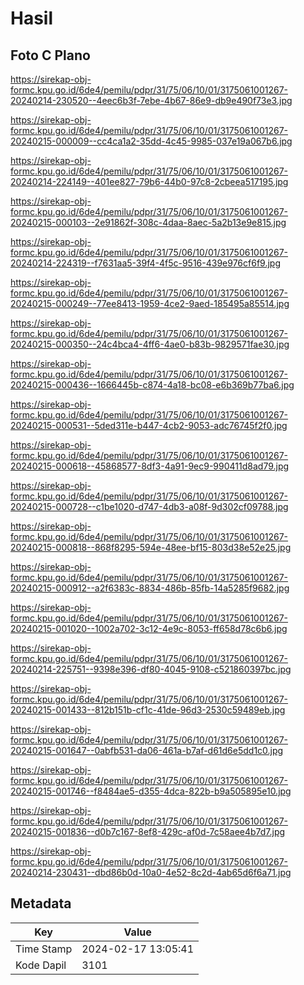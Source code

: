 # Hasil

## Foto C Plano

https://sirekap-obj-formc.kpu.go.id/6de4/pemilu/pdpr/31/75/06/10/01/3175061001267-20240214-230520--4eec6b3f-7ebe-4b67-86e9-db9e490f73e3.jpg

https://sirekap-obj-formc.kpu.go.id/6de4/pemilu/pdpr/31/75/06/10/01/3175061001267-20240215-000009--cc4ca1a2-35dd-4c45-9985-037e19a067b6.jpg

https://sirekap-obj-formc.kpu.go.id/6de4/pemilu/pdpr/31/75/06/10/01/3175061001267-20240214-224149--401ee827-79b6-44b0-97c8-2cbeea517195.jpg

https://sirekap-obj-formc.kpu.go.id/6de4/pemilu/pdpr/31/75/06/10/01/3175061001267-20240215-000103--2e91862f-308c-4daa-8aec-5a2b13e9e815.jpg

https://sirekap-obj-formc.kpu.go.id/6de4/pemilu/pdpr/31/75/06/10/01/3175061001267-20240214-224319--f7631aa5-39f4-4f5c-9516-439e976cf6f9.jpg

https://sirekap-obj-formc.kpu.go.id/6de4/pemilu/pdpr/31/75/06/10/01/3175061001267-20240215-000249--77ee8413-1959-4ce2-9aed-185495a85514.jpg

https://sirekap-obj-formc.kpu.go.id/6de4/pemilu/pdpr/31/75/06/10/01/3175061001267-20240215-000350--24c4bca4-4ff6-4ae0-b83b-9829571fae30.jpg

https://sirekap-obj-formc.kpu.go.id/6de4/pemilu/pdpr/31/75/06/10/01/3175061001267-20240215-000436--1666445b-c874-4a18-bc08-e6b369b77ba6.jpg

https://sirekap-obj-formc.kpu.go.id/6de4/pemilu/pdpr/31/75/06/10/01/3175061001267-20240215-000531--5ded311e-b447-4cb2-9053-adc76745f2f0.jpg

https://sirekap-obj-formc.kpu.go.id/6de4/pemilu/pdpr/31/75/06/10/01/3175061001267-20240215-000618--45868577-8df3-4a91-9ec9-990411d8ad79.jpg

https://sirekap-obj-formc.kpu.go.id/6de4/pemilu/pdpr/31/75/06/10/01/3175061001267-20240215-000728--c1be1020-d747-4db3-a08f-9d302cf09788.jpg

https://sirekap-obj-formc.kpu.go.id/6de4/pemilu/pdpr/31/75/06/10/01/3175061001267-20240215-000818--868f8295-594e-48ee-bf15-803d38e52e25.jpg

https://sirekap-obj-formc.kpu.go.id/6de4/pemilu/pdpr/31/75/06/10/01/3175061001267-20240215-000912--a2f6383c-8834-486b-85fb-14a5285f9682.jpg

https://sirekap-obj-formc.kpu.go.id/6de4/pemilu/pdpr/31/75/06/10/01/3175061001267-20240215-001020--1002a702-3c12-4e9c-8053-ff658d78c6b6.jpg

https://sirekap-obj-formc.kpu.go.id/6de4/pemilu/pdpr/31/75/06/10/01/3175061001267-20240214-225751--9398e396-df80-4045-9108-c521860397bc.jpg

https://sirekap-obj-formc.kpu.go.id/6de4/pemilu/pdpr/31/75/06/10/01/3175061001267-20240215-001433--812b151b-cf1c-41de-96d3-2530c59489eb.jpg

https://sirekap-obj-formc.kpu.go.id/6de4/pemilu/pdpr/31/75/06/10/01/3175061001267-20240215-001647--0abfb531-da06-461a-b7af-d61d6e5dd1c0.jpg

https://sirekap-obj-formc.kpu.go.id/6de4/pemilu/pdpr/31/75/06/10/01/3175061001267-20240215-001746--f8484ae5-d355-4dca-822b-b9a505895e10.jpg

https://sirekap-obj-formc.kpu.go.id/6de4/pemilu/pdpr/31/75/06/10/01/3175061001267-20240215-001836--d0b7c167-8ef8-429c-af0d-7c58aee4b7d7.jpg

https://sirekap-obj-formc.kpu.go.id/6de4/pemilu/pdpr/31/75/06/10/01/3175061001267-20240214-230431--dbd86b0d-10a0-4e52-8c2d-4ab65d6f6a71.jpg


## Metadata

| Key        | Value               |
| ---------- | ------------------- |
| Time Stamp | 2024-02-17 13:05:41 |
| Kode Dapil | 3101                |



